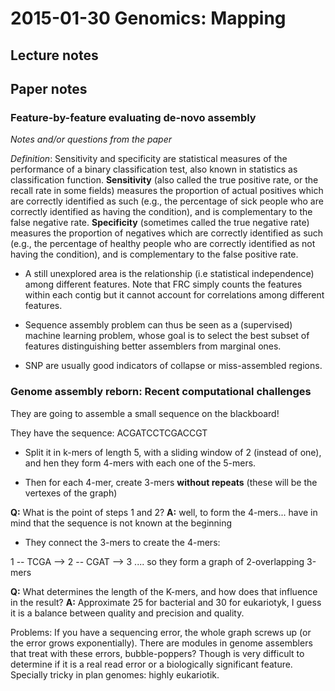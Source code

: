 # 2015-01-30 Genomics: Mapping

## Lecture notes



## Paper notes

### Feature-by-feature evaluating de-novo assembly 

_Notes and/or questions from the paper_

_Definition_: Sensitivity and specificity are statistical measures of the performance of a binary 
classification test, also known in statistics as classification function. 
**Sensitivity** (also called the true positive rate, or the recall rate in some fields) 
measures the proportion of actual positives which are correctly identified as such 
(e.g., the percentage of sick people who are correctly identified as having the 
condition), and is complementary to the false negative rate. **Specificity**
(sometimes called the true negative rate) measures the proportion of negatives 
which are correctly identified as such (e.g., the percentage of healthy people who
are correctly identified as not having the condition), and is complementary to the false positive rate.

- A still unexplored area is the relationship (i.e statistical independence) among
different features. Note that FRC simply counts the features within each contig but
it cannot account for correlations among different features. 

- Sequence assembly problem can thus be seen as a (supervised) machine learning problem,
whose goal is to select the best subset of features distinguishing better assemblers
from marginal ones. 

- SNP are usually good indicators of collapse or miss-assembled regions. 

### Genome assembly reborn: Recent computational challenges

They are going to assemble a small sequence on the blackboard!

They have the sequence: ACGATCCTCGACCGT

- Split it in k-mers of length 5, with a sliding window of 2 (instead of one), 
and hen they form 4-mers with each one of the 5-mers.

- Then for each 4-mer, create 3-mers **without repeats** (these will be the vertexes of
the graph)

**Q:** What is the point of steps 1 and 2? **A:** well, to form the 4-mers... have in
mind that the sequence is not known at the beginning

- They connect the 3-mers to create the 4-mers:

1 -- TCGA --> 2 -- CGAT --> 3 .... so they form a graph of 2-overlapping 3-mers

**Q:** What determines the length of the K-mers, and how does that influence in the
result? **A:** Approximate 25 for bacterial and 30 for eukariotyk, I guess it is a
balance between quality and precision and quality.

Problems: If you have a sequencing error, the whole graph screws up (or the error 
grows exponentially). There are modules in genome assemblers that treat with these
errors, bubble-poppers? Though is very difficult to determine if it is a real read
error or a biologically significant feature. Specially tricky in plan genomes: highly
eukariotik.